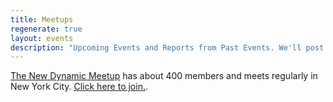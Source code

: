 ```yaml
---
title: Meetups
regenerate: true
layout: events
description: "Upcoming Events and Reports from Past Events. We'll post video and slides as we get them."
---
```

[The New Dynamic Meetup](http://www.meetup.com/the-new-dynamic/) has about 400 members and meets regularly in New York City. [Click here to join.](https://www.meetup.com/The-New-Dynamic/join/).
